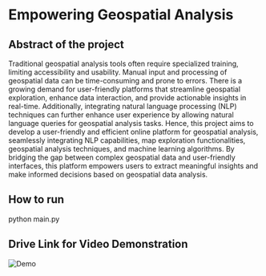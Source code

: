 # Empowering Geospatial Analysis
## Abstract of the project
Traditional geospatial analysis tools often require specialized training, limiting accessibility and usability. Manual input and processing of geospatial data can be time-consuming and prone to errors. There is a growing demand for user-friendly platforms that streamline geospatial exploration, enhance data interaction, and provide actionable insights in real-time. Additionally, integrating natural language processing (NLP) techniques can further enhance user experience by allowing natural language queries for geospatial analysis tasks. Hence, this project aims to develop a user-friendly and efficient online platform for geospatial analysis, seamlessly integrating NLP capabilities, map exploration functionalities, geospatial analysis techniques, and machine learning algorithms. By bridging the gap between complex geospatial data and user-friendly interfaces, this platform empowers users to extract meaningful insights and make
informed decisions based on geospatial data analysis.

## How to run
python main.py

## Drive Link for Video Demonstration
![Demo](https://drive.google.com/file/d/1x6kpEuUbYYrd8qAMWhH9yK0cC6yGc4E5/preview)

